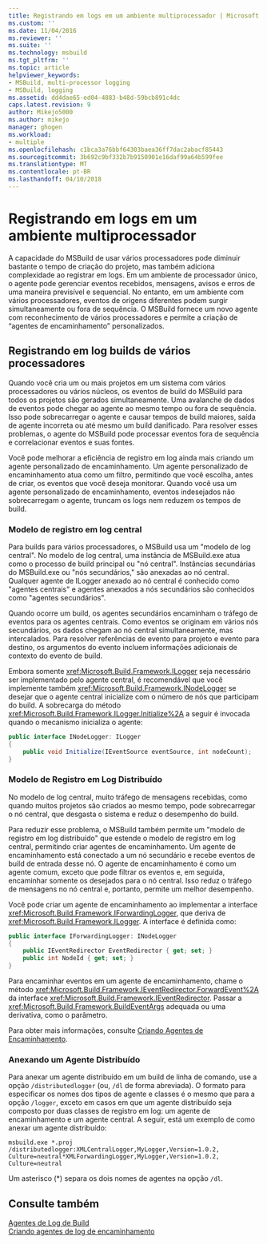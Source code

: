 ```yaml
---
title: Registrando em logs em um ambiente multiprocessador | Microsoft Docs
ms.custom: ''
ms.date: 11/04/2016
ms.reviewer: ''
ms.suite: ''
ms.technology: msbuild
ms.tgt_pltfrm: ''
ms.topic: article
helpviewer_keywords:
- MSBuild, multi-processor logging
- MSBuild, logging
ms.assetid: dd4dae65-ed04-4883-b48d-59bcb891c4dc
caps.latest.revision: 9
author: Mikejo5000
ms.author: mikejo
manager: ghogen
ms.workload:
- multiple
ms.openlocfilehash: c1bca3a76bbf64303baea36ff7dac2abacf85443
ms.sourcegitcommit: 3b692c9bf332b7b9150901e16daf99a64b599fee
ms.translationtype: MT
ms.contentlocale: pt-BR
ms.lasthandoff: 04/10/2018
---
```

# <a name="logging-in-a-multi-processor-environment"></a>Registrando em logs em um ambiente multiprocessador
A capacidade do MSBuild de usar vários processadores pode diminuir bastante o tempo de criação do projeto, mas também adiciona complexidade ao registrar em logs. Em um ambiente de processador único, o agente pode gerenciar eventos recebidos, mensagens, avisos e erros de uma maneira previsível e sequencial. No entanto, em um ambiente com vários processadores, eventos de origens diferentes podem surgir simultaneamente ou fora de sequência. O MSBuild fornece um novo agente com reconhecimento de vários processadores e permite a criação de “agentes de encaminhamento” personalizados.  
  
## <a name="logging-multiple-processor-builds"></a>Registrando em log builds de vários processadores  
 Quando você cria um ou mais projetos em um sistema com vários processadores ou vários núcleos, os eventos de build do MSBuild para todos os projetos são gerados simultaneamente. Uma avalanche de dados de eventos pode chegar ao agente ao mesmo tempo ou fora de sequência. Isso pode sobrecarregar o agente e causar tempos de build maiores, saída de agente incorreta ou até mesmo um build danificado. Para resolver esses problemas, o agente do MSBuild pode processar eventos fora de sequência e correlacionar eventos e suas fontes.  
  
 Você pode melhorar a eficiência de registro em log ainda mais criando um agente personalizado de encaminhamento. Um agente personalizado de encaminhamento atua como um filtro, permitindo que você escolha, antes de criar, os eventos que você deseja monitorar. Quando você usa um agente personalizado de encaminhamento, eventos indesejados não sobrecarregam o agente, truncam os logs nem reduzem os tempos de build.  
  
### <a name="central-logging-model"></a>Modelo de registro em log central  
 Para builds para vários processadores, o MSBuild usa um "modelo de log central". No modelo de log central, uma instância de MSBuild.exe atua como o processo de build principal ou "nó central". Instâncias secundárias do MSBuild.exe ou "nós secundários," são anexadas ao nó central. Qualquer agente de ILogger anexado ao nó central é conhecido como "agentes centrais" e agentes anexados a nós secundários são conhecidos como "agentes secundários".  
  
 Quando ocorre um build, os agentes secundários encaminham o tráfego de eventos para os agentes centrais. Como eventos se originam em vários nós secundários, os dados chegam ao nó central simultaneamente, mas intercalados. Para resolver referências de evento para projeto e evento para destino, os argumentos do evento incluem informações adicionais de contexto do evento de build.  
  
 Embora somente <xref:Microsoft.Build.Framework.ILogger> seja necessário ser implementado pelo agente central, é recomendável que você implemente também <xref:Microsoft.Build.Framework.INodeLogger> se desejar que o agente central inicialize com o número de nós que participam do build. A sobrecarga do método <xref:Microsoft.Build.Framework.ILogger.Initialize%2A> a seguir é invocada quando o mecanismo inicializa o agente:  
  
```csharp
public interface INodeLogger: ILogger  
{  
    public void Initialize(IEventSource eventSource, int nodeCount);  
}  
```  
  
### <a name="distributed-logging-model"></a>Modelo de Registro em Log Distribuído  
 No modelo de log central, muito tráfego de mensagens recebidas, como quando muitos projetos são criados ao mesmo tempo, pode sobrecarregar o nó central, que desgasta o sistema e reduz o desempenho do build.  
  
 Para reduzir esse problema, o MSBuild também permite um "modelo de registro em log distribuído" que estende o modelo de registro em log central, permitindo criar agentes de encaminhamento. Um agente de encaminhamento está conectado a um nó secundário e recebe eventos de build de entrada desse nó. O agente de encaminhamento é como um agente comum, exceto que pode filtrar os eventos e, em seguida, encaminhar somente os desejados para o nó central. Isso reduz o tráfego de mensagens no nó central e, portanto, permite um melhor desempenho.  
  
 Você pode criar um agente de encaminhamento ao implementar a interface <xref:Microsoft.Build.Framework.IForwardingLogger>, que deriva de <xref:Microsoft.Build.Framework.ILogger>. A interface é definida como:  
  
```csharp
public interface IForwardingLogger: INodeLogger  
{  
    public IEventRedirector EventRedirector { get; set; }  
    public int NodeId { get; set; }  
}  
```  
  
 Para encaminhar eventos em um agente de encaminhamento, chame o método <xref:Microsoft.Build.Framework.IEventRedirector.ForwardEvent%2A> da interface <xref:Microsoft.Build.Framework.IEventRedirector>. Passar a <xref:Microsoft.Build.Framework.BuildEventArgs> adequada ou uma derivativa, como o parâmetro.  
  
 Para obter mais informações, consulte [Criando Agentes de Encaminhamento](../msbuild/creating-forwarding-loggers.md).  
  
### <a name="attaching-a-distributed-logger"></a>Anexando um Agente Distribuído  
 Para anexar um agente distribuído em um build de linha de comando, use a opção `/distributedlogger` (ou, `/dl` de forma abreviada). O formato para especificar os nomes dos tipos de agente e classes é o mesmo que para a opção `/logger`, exceto em casos em que um agente distribuído seja composto por duas classes de registro em log: um agente de encaminhamento e um agente central. A seguir, está um exemplo de como anexar um agente distribuído:  
  
```  
msbuild.exe *.proj /distributedlogger:XMLCentralLogger,MyLogger,Version=1.0.2,  
Culture=neutral*XMLForwardingLogger,MyLogger,Version=1.0.2,  
Culture=neutral  
```  
  
 Um asterisco (*) separa os dois nomes de agentes na opção `/dl`.  
  
## <a name="see-also"></a>Consulte também  
 [Agentes de Log de Build](../msbuild/build-loggers.md)   
 [Criando agentes de log de encaminhamento](../msbuild/creating-forwarding-loggers.md)
